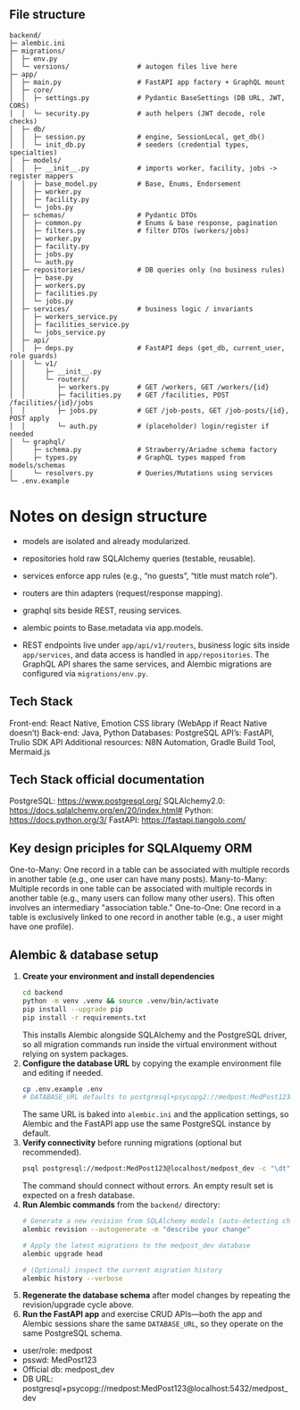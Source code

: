 ## File structure
```
backend/
├─ alembic.ini
├─ migrations/
│  ├─ env.py
│  └─ versions/                 # autogen files live here
├─ app/
│  ├─ main.py                   # FastAPI app factory + GraphQL mount
│  ├─ core/
│  │  ├─ settings.py            # Pydantic BaseSettings (DB URL, JWT, CORS)
│  │  └─ security.py            # auth helpers (JWT decode, role checks)
│  ├─ db/
│  │  ├─ session.py             # engine, SessionLocal, get_db()
│  │  └─ init_db.py             # seeders (credential types, specialties)
│  ├─ models/
│  │  ├─ __init__.py            # imports worker, facility, jobs -> register mappers
│  │  ├─ base_model.py          # Base, Enums, Endorsement
│  │  ├─ worker.py
│  │  ├─ facility.py
│  │  └─ jobs.py
│  ├─ schemas/                  # Pydantic DTOs
│  │  ├─ common.py              # Enums & base response, pagination
│  │  ├─ filters.py             # filter DTOs (workers/jobs)
│  │  ├─ worker.py
│  │  ├─ facility.py
│  │  ├─ jobs.py
│  │  └─ auth.py
│  ├─ repositories/             # DB queries only (no business rules)
│  │  ├─ base.py
│  │  ├─ workers.py
│  │  ├─ facilities.py
│  │  └─ jobs.py
│  ├─ services/                 # business logic / invariants
│  │  ├─ workers_service.py
│  │  ├─ facilities_service.py
│  │  └─ jobs_service.py
│  ├─ api/
│  │  ├─ deps.py                # FastAPI deps (get_db, current_user, role guards)
│  │  └─ v1/
│  │     ├─ __init__.py
│  │     └─ routers/
│  │        ├─ workers.py       # GET /workers, GET /workers/{id}
│  │        ├─ facilities.py    # GET /facilities, POST /facilities/{id}/jobs
│  │        ├─ jobs.py          # GET /job-posts, GET /job-posts/{id}, POST apply
│  │        └─ auth.py          # (placeholder) login/register if needed
│  └─ graphql/
│     ├─ schema.py              # Strawberry/Ariadne schema factory
│     ├─ types.py               # GraphQL types mapped from models/schemas
│     └─ resolvers.py           # Queries/Mutations using services
└─ .env.example
```
# Notes on design structure
- models are isolated and already modularized.

- repositories hold raw SQLAlchemy queries (testable, reusable).

- services enforce app rules (e.g., “no guests”, “title must match role”).

- routers are thin adapters (request/response mapping).

- graphql sits beside REST, reusing services.

- alembic points to Base.metadata via app.models.

- REST endpoints live under `app/api/v1/routers`, business logic sits inside `app/services`, and data access is handled in `app/repositories`. The GraphQL API shares the same services, and Alembic migrations are configured via `migrations/env.py`.


## Tech Stack

Front-end: React Native, Emotion CSS library (WebApp if React Native doesn’t)
Back-end: Java, Python
Databases: PostgreSQL
API’s: FastAPI, Trulio SDK API
Additional resources: N8N Automation, Gradle Build Tool, Mermaid.js

## Tech Stack official documentation

PostgreSQL: https://www.postgresql.org/
SQLAlchemy2.0: https://docs.sqlalchemy.org/en/20/index.html#
Python: https://docs.python.org/3/
FastAPI: https://fastapi.tiangolo.com/

## Key design priciples for SQLAlquemy ORM

One-to-Many: One record in a table can be associated with multiple records in another table (e.g., one user can have many posts).
Many-to-Many: Multiple records in one table can be associated with multiple records in another table (e.g., many users can follow many other users). This often involves an intermediary "association table."
One-to-One: One record in a table is exclusively linked to one record in another table (e.g., a user might have one profile).

## Alembic & database setup

1. **Create your environment and install dependencies**
   ```bash
   cd backend
   python -m venv .venv && source .venv/bin/activate
   pip install --upgrade pip
   pip install -r requirements.txt
   ```
    This installs Alembic alongside SQLAlchemy and the PostgreSQL driver, so
   all migration commands run inside the virtual environment without relying
   on system packages.
2. **Configure the database URL** by copying the example environment file and editing if needed.
   ```bash
   cp .env.example .env
   # DATABASE_URL defaults to postgresql+psycopg2://medpost:MedPost123@localhost/medpost_dev
   ```
   The same URL is baked into `alembic.ini` and the application settings, so Alembic and the FastAPI app use the same PostgreSQL instance by default.
3. **Verify connectivity** before running migrations (optional but recommended).
   ```bash
   psql postgresql://medpost:MedPost123@localhost/medpost_dev -c "\dt"
   ```
   The command should connect without errors. An empty result set is expected on a fresh database.
4. **Run Alembic commands** from the `backend/` directory:
   ```bash
   # Generate a new revision from SQLAlchemy models (auto-detecting changes)
   alembic revision --autogenerate -m "describe your change"

   # Apply the latest migrations to the medpost_dev database
   alembic upgrade head

   # (Optional) inspect the current migration history
   alembic history --verbose
   ```
5. **Regenerate the database schema** after model changes by repeating the revision/upgrade cycle above.
6. **Run the FastAPI app** and exercise CRUD APIs—both the app and Alembic sessions share the same `DATABASE_URL`, so they operate on the same PostgreSQL schema.

- user/role: medpost
- psswd: MedPost123
- Official db: medpost_dev
- DB URL: postgresql+psycopg://medpost:MedPost123@localhost:5432/medpost_dev
